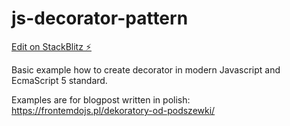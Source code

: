 # js-decorator-pattern

[Edit on StackBlitz ⚡️](https://stackblitz.com/edit/js-decorator-pattern)

Basic example how to create decorator in modern Javascript and EcmaScript 5 standard.

Examples are for blogpost written in polish: https://frontemdojs.pl/dekoratory-od-podszewki/